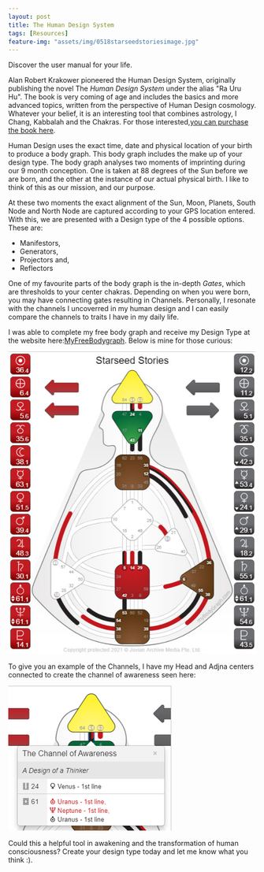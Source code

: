 ```yaml
---
layout: post
title: The Human Design System
tags: [Resources]
feature-img: "assets/img/0518starseedstoriesimage.jpg"
---
```


Discover the user manual for your life.

Alan Robert Krakower pioneered the Human Design System, originally publishing the novel The *Human Design System* under the alias "Ra Uru Hu". The book is very coming of age and includes the basics and more advanced topics, written from the perspective of Human Design cosmology. Whatever your belief, it is an interesting tool that combines astrology, I Chang, Kabbalah and the Chakras. For those interested,[you can purchase the book here](https://humandesignamerica.com/books/general-education/item/66-the-black-book).

Human Design uses the exact time, date and physical location of your birth to produce a body graph. This body graph includes the make up of your design type. The body graph analyses two moments of imprinting during our 9 month conception. One is taken at 88 degrees of the Sun before we are born, and the other at the instance of our actual physical birth. I like to think of this as our mission, and our purpose.

At these two moments the exact alignment of the Sun, Moon, Planets, South Node and North Node are captured according to your GPS location entered. With this, we are presented with a Design type of the 4 possible options. These are:

* Manifestors, 
* Generators, 
* Projectors and, 
* Reflectors

One of my favourite parts of the body graph is the in-depth *Gates*, which are thresholds to your center chakras. Depending on when you were born, you may have connecting gates resulting in Channels. Personally, I resonate with the channels I uncoverred in my human design and I can easily compare the channels to traits I have in my daily life.

I was able to complete my free body graph and receive my Design Type at the website here:[MyFreeBodygraph](https://www.mybodygraph.com/). Below is mine for those curious:

![alt text](https://raw.githubusercontent.com/starseedstories/starseedstories.github.io/main/assets/img/human-design-bodygraph.jpg "Starseed Stories Human Design Chart")

To give you an example of the Channels, I have my Head and Adjna centers connected to create the channel of awareness seen here:

![alt text](https://raw.githubusercontent.com/starseedstories/starseedstories.github.io/main/assets/img/TheChannelofAwareness.png "Starseed Stories Channel of Awareness")

Could this a helpful tool in awakening and the transformation of human consciousness? Create your design type today and let me know what you think :).